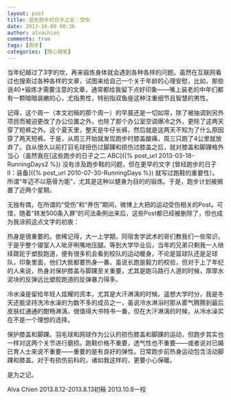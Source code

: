 ```yaml
---
layout: post
title: 这些跑步的日子之五：受伤
date: 2013-10-09 00:36
author: alvachien
comments: true
tags: [跑步]
categories: [随心随笔]
---
```

当年纪越过了3字的坎，再来锻炼身体就会遇到各种各样的问题。虽然在互联网看过也搜索过各种各样的文章，试图来给自己一个关于年龄的心理安慰，比如，那些说40+锻炼才需要注意的文章，通常都给我留下点好印象——嘴上装老的中年们都有一颗暗暗装嫩的心，尤指男性，特别指双鱼座这种注重细节且智慧的男性。


记得，这个周一（本文初稿的那个周一）的早晨还是一切如常，除了被抽调到另外项目而被迫更改了办公位置之外，也除了那个办公室空调爆冷之外，更除了这两天穿了短裤之外。这个夏天里，整天是牛仔长裤，然后就是这两天不知为了什么原因穿了两天短裤。于是，从周三开始就发现跑步时膝盖酸痛，周三只跑了4公里就放弃了。自从很久以前打羽毛球扭伤过脚踝和损伤过膝盖之后，就对膝盖和脚踝格外当心（虽然我在[这些跑步的日子之二 ABC]({% post_url 2013-03-18-RunningDays2 %}) 没有涉及跑步鞋的问题，但在更早的文字 [曾经跑步的日子 II：装备]({% post_url 2010-07-30-RunningDays %}) 就写过跑鞋的重要性）。所谓“年迈不以筋骨为能”，尤其是这种以健身为目的的锻炼。于是，跑步计划被搁置了近两个星期。


无独有偶，在所谓的“受伤”和“养伤”期间，微博上大把的运动受伤相关的Post。可惜，随着“转发500条入罪”的司法条例出来后，这些Post都已经被删除了，但也成为我涂鸦这点文字的初衷：


热身是很重要的。依稀记得，大一上学期，同宿舍学武术的哥们教我们一些常识，于是乎整个寝室人人呲牙咧嘴地压腿。等到大学毕业后，当年的兄弟只剩我一人继续蹉跎于塑胶跑道，便有很多机会看到校队的运动暖身，不论是篮球队还是足球队，印象里面，他们大抵都要热身一番。虽说长跑是毅力的校验，但对于上了年纪的人来说，热身对保护膝盖与脚踝至关重要，尤其是跑马路行人道的时候，厚厚水泥块的反弹远比塑胶跑道的反弹暴力得多。


冷水澡是留给年轻人炫耀的资本，尤其是大汗淋漓的时候。遥想大学时分，我是冬天还能坚持洗冷水澡的为数不多的成员之一，虽说冷水淋浴时那从雾气腾腾到最后皮肤红通通的酣畅淋漓，很值得大书特书一番，但在大汗淋漓的时候，从冷水澡实在不是一个理想的选择。


保护膝盖和脚踝。羽毛球和网球作为公认的损伤膝盖和脚踝的运动，但跑步其实也一样对这两个关节进行磨损。跑鞋价格不重要，透气性也不重要——或者说对已婚已育人士来说不重要——重要的是有良好的弹性。日常跑步前热身运动包含活动脚踝和膝盖。对于有损伤前科的，诸如我这样的，更要小心保暖。


是为之记。

Alva Chien
2013.8.12-2013.8.13初稿
2013.10.8一校
